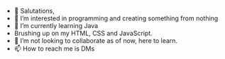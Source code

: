 - 👋 Salutations, 
- 👀 I’m interested in programming and creating something from nothing
- 🌱 I’m currently learning Java
- Brushing up on my HTML, CSS and JavaScript.
- 💞️ I’m not looking to collaborate as of now, here to learn.
- 📫 How to reach me is DMs

<!---
A-Hammock/A-Hammock is a ✨ special ✨ repository because its `README.md` (this file) appears on your GitHub profile.
You can click the Preview link to take a look at your changes.
--->
